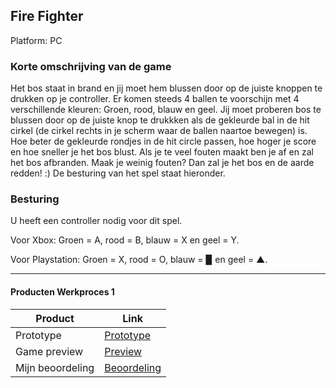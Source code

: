 ## Fire Fighter

Platform:
PC

### Korte omschrijving van de game
Het bos staat in brand en jij moet hem blussen door op de juiste knoppen te drukken op je controller.
Er komen steeds 4 ballen te voorschijn met 4 verschillende kleuren: Groen, rood, blauw en geel.
Jij moet proberen bos te blussen door op de juiste knop te drukkken als de gekleurde bal in de hit cirkel (de cirkel rechts in je scherm
waar de ballen naartoe bewegen) is.
Hoe beter de gekleurde rondjes in de hit circle passen, hoe hoger je score en hoe sneller je het bos blust.
Als je te veel fouten maakt ben je af en zal het bos afbranden. Maak je weinig fouten? Dan zal je het bos en de aarde redden! :)
De besturing van het spel staat hieronder.

### Besturing
U heeft een controller nodig voor dit spel.

Voor Xbox: Groen = A, rood = B, blauw = X en geel = Y.

Voor Playstation: Groen = X, rood = O, blauw = ▉ en geel = ▲.

---
#### Producten Werkproces 1
| Product  | Link |
| ------ |  ------ |
| Prototype                                 | [Prototype]
| Game preview                              | [Preview]
| Mijn beoordeling                          | [Beoordeling]

   [Prototype]: <http://26497.hosts2.ma-cloud.nl/bewijzenmap/periode2_2/Hackaton/>
   [Preview]: <https://youtu.be/fHEx1oi_YN4>
   [Beoordeling]: <https://docs.google.com/spreadsheets/d/1a26ZP_2qE2-U22mKKJnijR7FIiAZK-9nvFFus7hhlpw/edit?usp=sharing>
